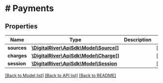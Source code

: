 # # Payments

## Properties

Name | Type | Description | Notes
------------ | ------------- | ------------- | -------------
**sources** | [**\DigitalRiver\ApiSdk\Model\Source[]**](Source.md) |  | [optional]
**charges** | [**\DigitalRiver\ApiSdk\Model\Charge[]**](Charge.md) |  | [optional]
**session** | [**\DigitalRiver\ApiSdk\Model\Session**](Session.md) |  | [optional]

[[Back to Model list]](../../README.md#models) [[Back to API list]](../../README.md#endpoints) [[Back to README]](../../README.md)
